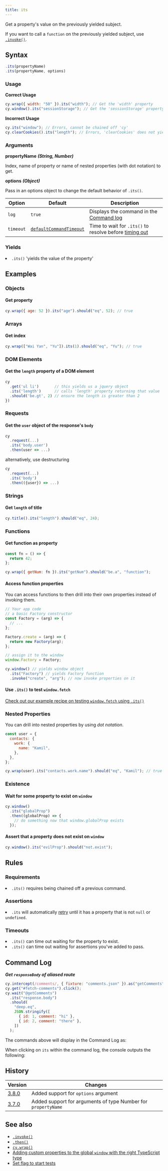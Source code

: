 ```yaml
---
title: its
---
```


Get a property's value on the previously yielded subject.

<Alert type="info">

If you want to call a `function` on the previously yielded subject, use [`.invoke()`](/api/commands/invoke).

</Alert>

## Syntax

```javascript
.its(propertyName)
.its(propertyName, options)
```

### Usage

**<Icon name="check-circle" color="green"></Icon> Correct Usage**

```javascript
cy.wrap({ width: "50" }).its("width"); // Get the 'width' property
cy.window().its("sessionStorage"); // Get the 'sessionStorage' property
```

**<Icon name="exclamation-triangle" color="red"></Icon> Incorrect Usage**

```javascript
cy.its("window"); // Errors, cannot be chained off 'cy'
cy.clearCookies().its("length"); // Errors, 'clearCookies' does not yield Object
```

### Arguments

**<Icon name="angle-right"></Icon> propertyName** **_(String, Number)_**

Index, name of property or name of nested properties (with dot notation) to get.

**<Icon name="angle-right"></Icon> options** **_(Object)_**

Pass in an options object to change the default behavior of `.its()`.

| Option    | Default                                                              | Description                                                                              |
| --------- | -------------------------------------------------------------------- | ---------------------------------------------------------------------------------------- |
| `log`     | `true`                                                               | Displays the command in the [Command log](/guides/core-concepts/test-runner#Command-Log) |
| `timeout` | [`defaultCommandTimeout`](/guides/references/configuration#Timeouts) | Time to wait for `.its()` to resolve before [timing out](#Timeouts)                      |

### Yields [<Icon name="question-circle"/>](introduction-to-cypress#Subject-Management)

<List><li>`.its()` 'yields the value of the property' </li></List>

## Examples

### Objects

#### Get property

```javascript
cy.wrap({ age: 52 }).its("age").should("eq", 52); // true
```

### Arrays

#### Get index

```javascript
cy.wrap(["Wai Yan", "Yu"]).its(1).should("eq", "Yu"); // true
```

### DOM Elements

#### Get the `length` property of a DOM element

```javascript
cy
  .get('ul li')       // this yields us a jquery object
  .its('length')      // calls 'length' property returning that value
  .should('be.gt', 2) // ensure the length is greater than 2
})
```

### Requests

#### Get the `user` object of the response's `body`

```javascript
cy
  .request(...)
  .its('body.user')
  .then(user => ...)
```

alternatively, use destructuring

```javascript
cy
  .request(...)
  .its('body')
  .then(({user}) => ...)
```

### Strings

#### Get `length` of title

```javascript
cy.title().its("length").should("eq", 24);
```

### Functions

#### Get function as property

```javascript
const fn = () => {
  return 42;
};

cy.wrap({ getNum: fn }).its("getNum").should("be.a", "function");
```

#### Access function properties

You can access functions to then drill into their own properties instead of invoking them.

```javascript
// Your app code
// a basic Factory constructor
const Factory = (arg) => {
  // ...
};

Factory.create = (arg) => {
  return new Factory(arg);
};

// assign it to the window
window.Factory = Factory;
```

```javascript
cy.window() // yields window object
  .its("Factory") // yields Factory function
  .invoke("create", "arg"); // now invoke properties on it
```

#### Use `.its()` to test `window.fetch`

<Alert type="info">

[Check out our example recipe on testing `window.fetch` using `.its()`](/examples/examples/recipes#Stubbing-and-spying)

</Alert>

### Nested Properties

You can drill into nested properties by using _dot notation_.

```javascript
const user = {
  contacts: {
    work: {
      name: "Kamil",
    },
  },
};

cy.wrap(user).its("contacts.work.name").should("eq", "Kamil"); // true
```

### Existence

#### Wait for some property to exist on `window`

```javascript
cy.window()
  .its("globalProp")
  .then((globalProp) => {
    // do something now that window.globalProp exists
  });
```

#### Assert that a property does not exist on `window`

```javascript
cy.window().its("evilProp").should("not.exist");
```

## Rules

### Requirements [<Icon name="question-circle"/>](introduction-to-cypress#Chains-of-Commands)

<List><li>`.its()` requires being chained off a previous command.</li></List>

### Assertions [<Icon name="question-circle"/>](introduction-to-cypress#Assertions)

<List><li>`.its` will automatically [retry](/guides/core-concepts/retry-ability) until it has a property that is not `null` or `undefined`.</li></List>

### Timeouts [<Icon name="question-circle"/>](introduction-to-cypress#Timeouts)

<List><li>`.its()` can time out waiting for the property to exist.</li><li>`.its()` can time out waiting for assertions you've added to pass.</li></List>

## Command Log

**_Get `responseBody` of aliased route_**

```javascript
cy.intercept(/comments/, { fixture: "comments.json" }).as("getComments");
cy.get("#fetch-comments").click();
cy.wait("@getComments")
  .its("response.body")
  .should(
    "deep.eq",
    JSON.stringify([
      { id: 1, comment: "hi" },
      { id: 2, comment: "there" },
    ])
  );
```

The commands above will display in the Command Log as:

<DocsImage src="/img/api/its/xhr-response-its-response-body-for-testing.png" alt="Command Log for its" ></DocsImage>

When clicking on `its` within the command log, the console outputs the following:

<DocsImage src="/img/api/its/response-body-yielded-with-its-command-log.png" alt="Console Log for its" ></DocsImage>

## History

| Version                                     | Changes                                                       |
| ------------------------------------------- | ------------------------------------------------------------- |
| [3.8.0](/guides/references/changelog#3-8-0) | Added support for `options` argument                          |
| [3.7.0](/guides/references/changelog#3-7-0) | Added support for arguments of type Number for `propertyName` |

## See also

- [`.invoke()`](/api/commands/invoke)
- [`.then()`](/api/commands/then)
- [`cy.wrap()`](/api/commands/wrap)
- [Adding custom properties to the global `window` with the right TypeScript type](https://github.com/bahmutov/test-todomvc-using-app-actions#intellisense)
- [Set flag to start tests](https://glebbahmutov.com/blog/set-flag-to-start-tests/)
